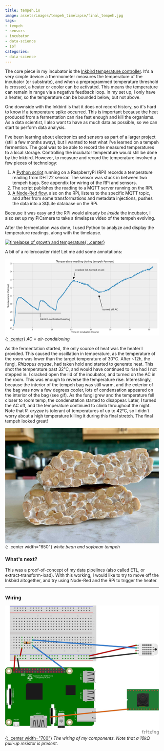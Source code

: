 ```yaml
---
title: tempeh.io
image: assets/images/tempeh_timelapse/final_tempeh.jpg
tags:
- tempeh
- sensors
- incubator
- data-science
- IoT
categories:
- data-science
---
```


The core piece in my incubator is the [Inkbird temperature controller](https://www.ink-bird.com/products-temperature-controller.html). It's a very simple device: a thermometer measures the temperature of the incubator (or substrate), and when a preprogrammed temperature threshold is crossed, a heater or cooler can be activated. This means the temperature can remain in range via a negative feedback loop. In my set up, I only have a heater, so the temperature can be bounded below, but not above. 

One downside with the Inkbird is that it does not record history, so it's hard to know if a temperature spike occurred. This is important because the heat produced from a fermentation can rise fast enough and kill the organisms. As a data scientist, I also want to have as much data as possible, so we can start to perform data analysis. 

I've been learning about electronics and sensors as part of a larger project (still a few months away), but I wanted to test what I've learned on a tempeh fermention. The goal was to be able to record the measured temperatures to a local storage. Controlling the incubator temperature would still be done by the Inkbird. However, to measure and record the temperature involved a few pieces of technology:

1.  A [Python script](https://gist.github.com/CamDavidsonPilon/42eed294317614b64426d65bab4ca519) running on a RaspberryPi (RPi) records a temperature reading from DHT22 sensor.  The sensor was stuck in between two tempeh bags. See appendix for wiring of the RPi and sensors. 
2. The script publishes the reading to a MQTT server running on the RPi.
3.  [A Node-Red flow](https://gist.github.com/CamDavidsonPilon/d0fd498658f5e8c9fd1056ede7c28199), also on the RPi, listens to the specific MQTT topic, and after from some transformations and metadata injections, pushes the data into a SQLite database on the RPi. 

Because it was easy and the RPi would already be *inside* the incubator, I also set up my PiCamera to take a timelapse video of the tempeh evolving. 

After the fermentation was done, I used Python to analyze and display the temperature readings, along with the timelapse.

[![timelapse of growth and temperature](/assets/images/tempeh_timelapse/concat_small.gif){: .center}](/assets/images/tempeh_timelapse/concat.gif)

A bit of a rollercoaster ride! Let me add some annotations:

[![temperature](/assets/images/tempeh_timelapse/annotated.png){: .center}](/assets/images/tempeh_timelapse/annotated.png)
*AC = air-conditioning*

As the fermentation started, the only source of heat was the heater I provided. This caused the oscillation in temperature, as the temperature of the room was lower than the target temperature of 30℃. After ~12h, the fungi, *Rhizopus oryzae*, had taken hold and started to generate heat. This shot the temperature past 32℃, and would have continued to rise had I not stepped in. I cracked open the lid of the incubator, and turned on the AC in the room. This was enough to reverse the temperature rise. Interestingly, because the interior of the tempeh bag was still warm, and the exterior of the bag was now a few degrees cooler, lots of condensation appeared on the interior of the bag (see gif). As the fungi grew and the temperature fell closer to room temp, the condenstation started to disappear. Later, I turned the AC off, and the temperature continued to climb throughout the night. Note that *R. oryzae* is tolerant of temperatures of up to 42℃, so I didn't worry about a high temperature killing it during this final stretch. The final tempeh looked great! 


![final tempeh](/assets/images/tempeh_timelapse/final_tempeh.jpg){: .center width="650"}
*white bean and soybean tempeh*
### What's next?
This was a proof-of-concept of my data pipelines (also called ETL, or extract-transform-load). With this working, I would like to try to move off the Inkbird altogether, and try using Node-Red and the RPi to trigger the heater. 

-----

### Wiring
[![wiring](/assets/images/tempeh_timelapse/wiring.png){: .center  width="700"}](/assets/images/tempeh_timelapse/wiring.png)
*The wiring of my components. Note that a 10kΩ pull-up resistor is present.*
